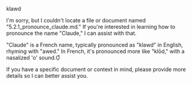 klawd 

I'm sorry, but I couldn't locate a file or document named "5.2.1_pronounce_claude.md." If you're interested in learning how to pronounce the name "Claude," I can assist with that.

"Claude" is a French name, typically pronounced as "klawd" in English, rhyming with "awed." In French, it's pronounced more like "klōd," with a nasalized 'o' sound.

If you have a specific document or context in mind, please provide more details so I can better assist you. 
